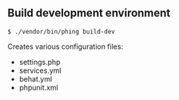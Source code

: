 ## Build development environment

```
$ ./vendor/bin/phing build-dev
```

Creates various configuration files:

* settings.php
* services.yml
* behat.yml
* phpunit.xml

